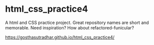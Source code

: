 # html_css_practice4
A html and CSS practice project. Great repository names are short and memorable. Need inspiration? How about refactored-funicular?

https://gosthasutradhar.github.io/html_css_practice4/
